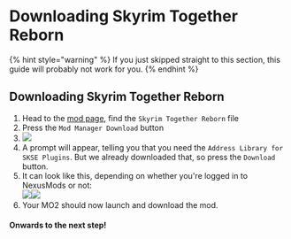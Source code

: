 # Downloading Skyrim Together Reborn

{% hint style="warning" %}
If you just skipped straight to this section, this guide will probably not work for you.
{% endhint %}

## Downloading Skyrim Together Reborn

1. Head to the [mod page](https://www.nexusmods.com/skyrimspecialedition/mods/69993?tab=files), find the `Skyrim Together Reborn` file
2. Press the `Mod Manager Download` button
3. ![](https://shx.is/5Bln7tlw3.png)
4. A prompt will appear, telling you that you need the `Address Library for SKSE Plugins`. But we already downloaded that, so press the `Download` button.
5. It can look like this, depending on whether you're logged in to NexusMods or not:\
   ![](https://shx.is/5BlnFyqyz.png)![](https://shx.is/5Blo5Z9rJ.png)
6. Your MO2 should now launch and download the mod.

#### Onwards to the next step!
